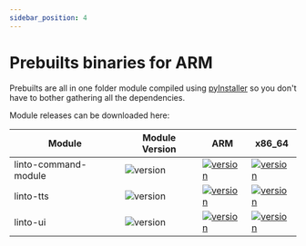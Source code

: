 ```yaml
---
sidebar_position: 4
---
```

# Prebuilts binaries for ARM

Prebuilts are all in one folder module compiled using [pyInstaller](https://www.pyinstaller.org/) so you don't have to bother gathering all the dependencies.

Module releases can be downloaded here:

| Module | Module Version | ARM | x86_64 |
|------- |--------------- |---- |------- |
| linto-command-module | ![version](https://img.shields.io/github/manifest-json/v/linto-ai/linto-command-module?cacheSeconds=3600) | [![version](https://img.shields.io/github/v/release/linto-ai/linto-command-module)](https://github.com/linto-ai/linto-command-module/releases) | [![version](https://img.shields.io/github/v/release/linto-ai/linto-command-module?cacheSeconds=3600)](https://github.com/linto-ai/linto-command-module/releases) |
| linto-tts| ![version](https://img.shields.io/github/manifest-json/v/linto-ai/linto-tts-module?cacheSeconds=3600) | [![version](https://img.shields.io/github/v/release/linto-ai/linto-tts-module?cacheSeconds=3600)](https://github.com/linto-ai/linto-tts-module/releases/) | [![version](https://img.shields.io/github/v/release/linto-ai/linto-tts-module?cacheSeconds=3600)](https://github.com/linto-ai/linto-tts-module/releases/) |
| linto-ui | ![version](https://img.shields.io/github/manifest-json/v/linto-ai/linto-ui-module?cacheSeconds=3600) | [![version](https://img.shields.io/github/v/release/linto-ai/linto-ui-module?cacheSeconds=3600)](https://github.com/linto-ai/linto-ui-module/releases/) | [![version](https://img.shields.io/github/v/release/linto-ai/linto-ui-module?cacheSeconds=3600)](https://github.com/linto-ai/linto-ui-module/releases/) |

